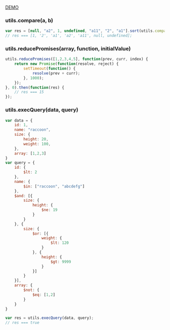 [DEMO](https://godicheol.github.io/javascript-utilities/)

### utils.compare(a, b)
```js
var res = [null, "a2", 1, undefined, "a11", "2", "a1"].sort(utils.compare);
// res === [1, '2', 'a1', 'a2', 'a11', null, undefined];
```

### utils.reducePromises(array, function, initialValue)
```js
utils.reducePromises([1,2,3,4,5], function(prev, curr, index) {
    return new Promise(function(resolve, reject) {
        setTimeout(function() {
            resolve(prev + curr);
        }, 1000);
    });
}, 0).then(function(res) {
    // res === 15
});
```

### utils.execQuery(data, query)
```js
var data = {
    id: 1,
    name: "raccoon",
    size: {
        height: 20,
        weight: 100,
    },
    array: [1,2,3]
}
var query = {
    id: {
        $lt: 2
    },
    name: {
        $in: ["raccoon", "abcdefg"]
    },
    $and: [{
        size: {
            height: {
                $ne: 19
            }
        }
    }, {
        size: {
            $or: [{
                weight: {
                    $lt: 120
                }
            }, {
                height: {
                    $gt: 9999
                }
            }]
        }
    }],
    array: {
        $not: {
            $eq: [1,2]
        }
    }
}

var res = utils.execQuery(data, query);
// res === true
```

